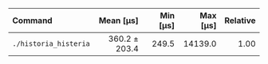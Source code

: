 | Command | Mean [µs] | Min [µs] | Max [µs] | Relative |
|:---|---:|---:|---:|---:|
| `./historia_histeria` | 360.2 ± 203.4 | 249.5 | 14139.0 | 1.00 |
